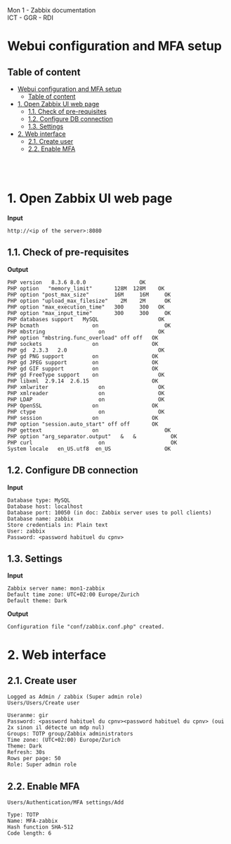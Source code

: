 Mon 1 - Zabbix documentation <br>
ICT - GGR - RDI

# Webui configuration and MFA setup

## Table of content
- [Webui configuration and MFA setup](#webui-configuration-and-mfa-setup)
  - [Table of content](#table-of-content)
- [1. Open Zabbix UI web page](#1-open-zabbix-ui-web-page)
  - [1.1. Check of pre-requisites](#11-check-of-pre-requisites)
  - [1.2. Configure DB connection](#12-configure-db-connection)
  - [1.3. Settings](#13-settings)
- [2. Web interface](#2-web-interface)
  - [2.1. Create user](#21-create-user)
  - [2.2. Enable MFA](#22-enable-mfa)


<br>
<br>

# 1. Open Zabbix UI web page
**Input**
```
http://<ip of the server>:8080
```
## 1.1. Check of pre-requisites
**Output**
```
PHP version	  8.3.6	8.0.0	              OK
PHP option   "memory_limit"	      128M	128M	OK
PHP option "post_max_size"	      16M	  16M	  OK
PHP option "upload_max_filesize"	2M	  2M	  OK
PHP option "max_execution_time"	  300	  300  	OK
PHP option "max_input_time"	      300	  300	  OK
PHP databases support	MySQL                   OK
PHP bcmath	               on		              OK
PHP mbstring	             on                 OK
PHP option "mbstring.func_overload"	off	off	  OK
PHP sockets	               on                 OK
PHP gd	2.3.3	2.0                             OK
PHP gd PNG support	       on                 OK
PHP gd JPEG support	       on                 OK
PHP gd GIF support	       on                 OK
PHP gd FreeType support	   on	                OK
PHP libxml	2.9.14	2.6.15	                  OK
PHP xmlwriter	             on                 OK
PHP xmlreader	             on                 OK
PHP LDAP	                 on                 OK
PHP OpenSSL	               on                 OK
PHP ctype	                 on                 OK
PHP session	               on                 OK
PHP option "session.auto_start"	off	off	      OK
PHP gettext	               on		              OK
PHP option "arg_separator.output"	&	&	        OK
PHP curl	                 on              		OK
System locale	en_US.utf8	en_US	              OK
```

## 1.2. Configure DB connection
**Input**
```
Database type: MySQL
Database host: localhost
Database port: 10050 (in doc: Zabbix server uses to poll clients)
Database name: zabbix
Store credentials in: Plain text
User: zabbix
Password: <password habituel du cpnv>
```

## 1.3. Settings
**Input**
```
Zabbix server name: mon1-zabbix
Default time zone: UTC+02:00 Europe/Zurich
Default theme: Dark
```
**Output**
```
Configuration file "conf/zabbix.conf.php" created.
```

# 2. Web interface
## 2.1. Create user
```
Logged as Admin / zabbix (Super admin role)
Users/Users/Create user

Useranme: gir
Password: <password habituel du cpnv><password habituel du cpnv> (oui 2x sinon il détecte un mdp nul)
Groups: TOTP group/Zabbix administrators
Time zone: (UTC+02:00) Europe/Zurich
Theme: Dark
Refresh: 30s
Rows per page: 50
Role: Super admin role
```

## 2.2. Enable MFA
```
Users/Authentication/MFA settings/Add

Type: TOTP
Name: MFA-zabbix
Hash function SHA-512
Code length: 6
```
